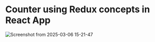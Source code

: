 # Counter using Redux concepts in React App

![Screenshot from 2025-03-06 15-21-47](https://github.com/user-attachments/assets/928b8c71-5ba8-428e-83a6-7546d09e9bf9)

